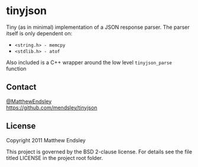 tinyjson
========
Tiny (as in minimal) implementation of a JSON response parser. The parser
itself is only dependent on:
* `<string.h> - memcpy`
* `<stdlib.h> - atof`

Also included is a C++ wrapper around the low level `tinyjson_parse` function

Contact
-------
[@MatthewEndsley](https://twitter.com/#!/MatthewEndsley)  
<https://github.com/mendsley/tinyjson>

License
-------
Copyright 2011 Matthew Endsley

This project is governed by the BSD 2-clause license. For details see the file
titled LICENSE in the project root folder.
